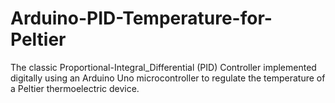 # Arduino-PID-Temperature-for-Peltier
The classic Proportional-Integral_Differential (PID) Controller implemented digitally using an Arduino Uno microcontroller to regulate the temperature of a Peltier thermoelectric device.
